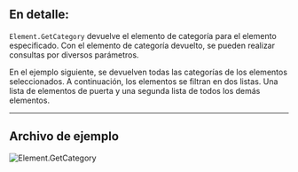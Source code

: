 ## En detalle:
`Element.GetCategory` devuelve el elemento de categoría para el elemento especificado. Con el elemento de categoría devuelto, se pueden realizar consultas por diversos parámetros.

En el ejemplo siguiente, se devuelven todas las categorías de los elementos seleccionados. A continuación, los elementos se filtran en dos listas. Una lista de elementos de puerta y una segunda lista de todos los demás elementos.
___
## Archivo de ejemplo

![Element.GetCategory](./Revit.Elements.Element.GetCategory_img.jpg)
